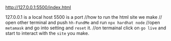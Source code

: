 http://127.0.0.1:5500/index.html

127.0.0.1 is a local host
5500 is a port
//how to run the html site we make
// open other terminal and push `hh-FundMe` and run `npx hardhat node`
//open `metamask` and go into setting and `reset` it.
//on termainal click on `go live` and start to interact with the `site` you make.
